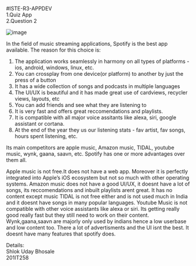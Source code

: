 #ISTE-R3-APPDEV                               
1.Quiz App                                                                                                                  
2.Question 2                                            


![image](https://user-images.githubusercontent.com/67854434/136601414-d7a9c14d-fcd5-4d8e-bcf0-3603e7110b24.png)


In the field of music streaming applications, Spotify is the best app available.
The reason for this choice is:
1. The application works seamlessly in harmony on all types of platforms - ios, android, windows, linux, etc.
2. You can crossplay from one device(or platform) to another by just the press of a button
3. It has a wide collection of songs and podcasts in multiple languages
4. The UI/UX is beautiful and it has made great use of cardviews, recycler views, layouts, etc
5. You can add friends and see what they are listening to
6. It is very fast and offers great reccomendations and playlists. 
7. It is compatible with all major voice assitants like alexa, siri, google assistant or cortana.
8. At the end of the year they us our listening stats - fav artist, fav songs, hours spent listening, etc.

Its main competitors are apple music, Amazon music, TIDAL, youtube music, wynk, gaana, saavn, etc.
Spotify has one or more advantages over them all.

Apple music is not free.It does not have a web app. Moreover it is perfectly integrated into Apple’s iOS ecosystem but not so much with other operating systems.
Amazon music does not have a good UI/UX, it doesnt have a lot of songs, its reccomendations and inbuilt playlists arent great. It has no content except music
TIDAL is not free either and is not used much in India and it doesnt have songs in many popular languages.
Youtube Music is not compatible with other voice assistants like alexa or siri. Its getting really good really fast but they still need to work on their content.
Wynk,gaana,saavn are majorly only used by indians hence a low userbase and low content too. There a lot of advertisments and the UI isnt the best. It doesnt have many features that spotify does.

Details:                                                                                                                     
Shlok Uday Bhosale                                                                                                                 
201IT258
